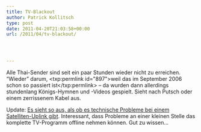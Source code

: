 ```yaml
---
title: TV-Blackout
author: Patrick Kollitsch
type: post
date: 2011-04-20T21:03:58+00:00
url: /2011/04/tv-blackout/




---
```

Alle Thai-Sender sind seit ein paar Stunden wieder nicht zu erreichen. &#8220;Wieder&#8221; darum, <txp:permlink id="897">weil das im September 2006 schon so passiert ist</txp:permlink> &#8211; da wurden dann allerdings stundenlang K&ouml;nigs-Hymnen und -Videos gespielt. Sieht nach Putsch oder einem zerrissenem Kabel aus.

Update: [Es sieht so aus, als ob es technische Probleme bei einem Satelliten-Uplink gibt][1]. Interessant, dass Probleme an einer kleinen Stelle das komplette TV-Programm offline nehmen k&ouml;nnen. Gut zu wissen&#8230;

 [1]: http://www.nationmultimedia.com/home/All-TV-channels-broadcast-via-Thai-Com-blacked-out-30153641.html